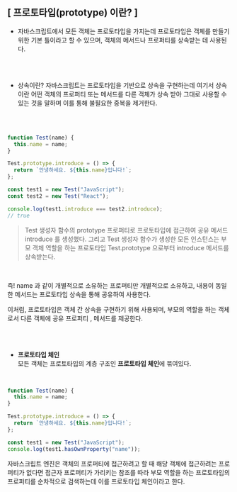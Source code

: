 ## **[** 프로토타입(prototype) 이란? **]**

- 자바스크립트에서 모든 객체는 프로토타입을 가지는데 프로토타입은 객체를 만들기 위한 기본 틀이라고 할 수 있으며, 객체의 메서드나 프로퍼티를 상속받는 데 사용된다.

<br />
<br />

- 상속이란?
  자바스크립트는 프로토타입을 기반으로 상속을 구현하는데 여기서 상속이란 어떤 객체의 프로퍼티 또는 메서드를 다른 객체가 상속 받아 그대로 사용할 수 있는 것을 말하며 이를 통해 불필요한 중복을 제거한다.

<br />
<br />

```jsx
function Test(name) {
  this.name = name;
}

Test.prototype.introduce = () => {
  return `안녕하세요. ${this.name}입니다!`;
};

const test1 = new Test("JavaScript");
const test2 = new Test("React");

console.log(test1.introduce === test2.introduce);
// true
```

> Test 생성자 함수의 prototype 프로퍼티로 프로토타입에 접근하여 공유 메서드 introduce 를 생성했다. 그리고 Test 생성자 함수가 생성한 모든 인스턴스는 부모 객체 역할을 하는 프로토타입 Test.prototype 으로부터 introduce 메서드를 상속받는다.

<br />

즉! name 과 같이 개별적으로 소유하는 프로퍼티만 개별적으로 소유하고, 내용이 동일한 메서드는 프로토타입 상속을 통해 공유하여 사용한다.

이처럼, 프로토타입은 객체 간 상속을 구현하기 위해 사용되며, 부모의 역할을 하는 객체로서 다른 객체에 공유 프로퍼티 , 메서드를 제공한다.

<br />
<br />

- **프로토타입 체인**
  <br />
  모든 객체는 프로토타입의 계층 구조인 **프로토타입 체인**에 묶여있다.

<br />

```jsx
function Test(name) {
  this.name = name;
}

Test.prototype.introduce = () => {
  return `안녕하세요. ${this.name}입니다!`;
};

const test1 = new Test("JavaScript");
console.log(test1.hasOwnProperty("name"));
```

자바스크립트 엔진은 객체의 프로퍼티에 접근하려고 할 때 해당 객체에 접근하려는 프로퍼티가 없다면 접근자 프로퍼티가 가리키는 참조를 따라 부모 역할을 하는 프로토타입의 프로퍼티를 순차적으로 검색하는데 이를 프로토타입 체인이라고 한다.
